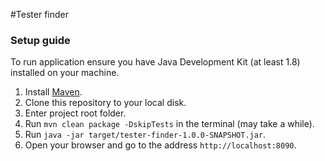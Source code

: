 #Tester finder

### Setup guide

To run application ensure you have Java Development Kit (at least 1.8) installed on your machine.

1. Install [Maven](https://maven.apache.org/install.html).
2. Clone this repository to your local disk.
3. Enter project root folder.
4. Run ```mvn clean package -DskipTests``` in the terminal (may take a while).
5. Run ```java -jar target/tester-finder-1.0.0-SNAPSHOT.jar```.
6. Open your browser and go to the address ```http://localhost:8090```. 
